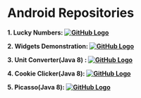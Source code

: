 # Android Repositories




**1. Lucky Numbers:
[![GitHub Logo](https://img.shields.io/badge/GitHub-Repository-black?logo=github)](https://github.com/aparpEdu/Lucky-Numbers/tree/feature/java11)**

**2. Widgets Demonstration:
[![GitHub Logo](https://img.shields.io/badge/GitHub-Repository-black?logo=github)](https://github.com/aparpEdu/Android-Widgets)**

**3. Unit Converter(Java 8) :
[![GitHub Logo](https://img.shields.io/badge/GitHub-Repository-black?logo=github)](https://github.com/aparpEdu/Unit-Converter-Android-App)**

**4. Cookie Clicker(Java 8): [![GitHub Logo](https://img.shields.io/badge/GitHub-Repository-black?logo=github)](https://github.com/aparpEdu/Cookie-Clicker-Android-App)**

**5. Picasso(Java 8): [![GitHub Logo](https://img.shields.io/badge/GitHub-Repository-black?logo=github)](https://github.com/aparpEdu/Picasso-Android)**

